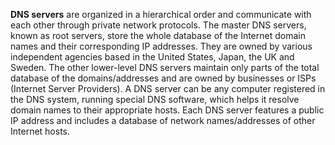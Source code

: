 **DNS servers** are organized in a hierarchical order and communicate with each other through private network protocols. The master DNS servers, known as root servers, store the whole database of the Internet domain names and their corresponding IP addresses. They are owned by various independent agencies based in the United States, Japan, the UK and Sweden. The other lower-level DNS servers maintain only parts of the total database of the domains/addresses and are owned by businesses or ISPs (Internet Server Providers). A DNS server can be any computer registered in the DNS system, running special DNS software, which helps it resolve domain names to their appropriate hosts. Each DNS server features a public IP address and includes a database of network names/addresses of other Internet hosts.